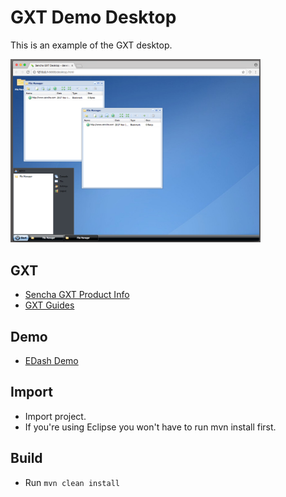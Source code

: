 # GXT Demo Desktop
This is an example of the GXT desktop.  

<img src='./theapp.png' width='400px' />

## GXT 

* [Sencha GXT Product Info](https://www.sencha.com/products/gxt/)
* [GXT Guides](http://docs.sencha.com/gxt/4.x/)

## Demo

* [EDash Demo](http://examples.sencha.com/gxt-edash/)

## Import

* Import project.
* If you're using Eclipse you won't have to run mvn install first. 

## Build

* Run `mvn clean install`
